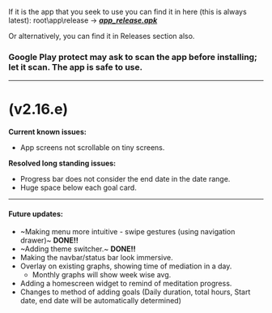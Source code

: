 If it is the app that you seek to use you can find it in here (this is always latest): root\app\release -> ***[app_release.apk](https://github.com/spewedprojects/MeditationTracker/blob/master/app/release/app-release.apk)***

Or alternatively, you can find it in Releases section also.

### Google Play protect may ask to scan the app before installing; let it scan. **The app is safe to use.**

***

# (v2.16.e)
**Current known issues:**
- App screens not scrollable on tiny screens.


__Resolved long standing issues:__
- Progress bar does not consider the end date in the date range.
- Huge space below each goal card.

***
#### **Future updates:**
- ~Making menu more intuitive - swipe gestures (using navigation drawer)~ __DONE!!__
- ~Adding theme switcher.~ __DONE!!__
- Making the navbar/status bar look immersive.
- Overlay on existing graphs, showing time of mediation in a day.
  - Monthly graphs will show week wise avg.
- Adding a homescreen widget to remind of meditation progress.
- Changes to method of adding goals (Daily duration, total hours, Start date, end date will be automatically determined)
